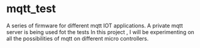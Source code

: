 # mqtt_test
A series of firmware for different mqtt IOT applications. A private mqtt server is being used fot the tests 
In this project , I will be experimenting on all the possibilities of mqtt on different micro controllers.
